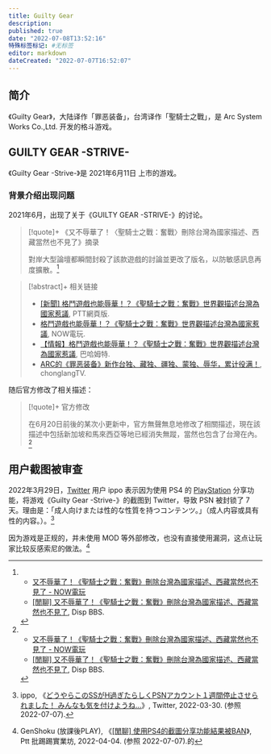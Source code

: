 ```yaml
---
title: Guilty Gear
description:
published: true
date: "2022-07-08T13:52:16"
特殊标签标记: #无标签
editor: markdown
dateCreated: "2022-07-07T16:52:07"
---
```


## 简介

《Guilty Gear》，大陆译作「罪恶装备」，台湾译作「聖騎士之戰」，是 Arc System Works Co.,Ltd. 开发的格斗游戏。

## GUILTY GEAR -STRIVE-

《Guilty Gear -Strive-》是 2021年6月11日 上市的游戏。

### 背景介绍出现问题

2021年6月，出现了关于《GUILTY GEAR -STRIVE-》的讨论。

> [!quote]+ 《又不辱華了！〈聖騎士之戰：奮戰〉刪除台灣為國家描述、西藏當然也不見了》摘录
>
> 對岸大型論壇都瞬間封殺了該款遊戲的討論並更改了版名，以防敏感訊息再度擴散。[^f_dege]

[^f_dege]:
    +   [又不辱華了！《聖騎士之戰：奮戰》刪除台灣為國家描述、西藏當然也不見了 - NOW電玩](https://archive.is/3JxfI "https://game.nownews.com/news/20210622/3297099/")
    +   [[閒聊] 又不辱華了！《聖騎士之戰：奮戰》刪除台灣為國家描述、西藏當然也不見了](https://web.archive.org/web/20210625075652/https://disp.cc/amp/21-dJBS), Disp BBS.

> [!abstract]+ 相关链接
>
> +   [[新聞] 格鬥遊戲也能辱華！？《聖騎士之戰：奮戰》世界觀描述台灣為國家惹議](https://web.archive.org/web/20210625071920if_/https://www.pttweb.cc/bbs/C_Chat/M.1623570416.A.3C1), PTT網頁版.
> +   [格鬥遊戲也能辱華！？《聖騎士之戰：奮戰》世界觀描述台灣為國家惹議](https://archive.is/mxT00 "https://game.nownews.com/news/20210613/3296563/"), NOW電玩.
> +   [【情報】格鬥遊戲也能辱華！？《聖騎士之戰：奮戰》世界觀描述台灣為國家惹議](https://web.archive.org/web/20210625073926/https://forum.gamer.com.tw/C.php?bsn=60076&snA=6396388), 巴哈姆特.
> +   [ARC的《罪恶装备》新作台独、藏独、疆独、蒙独、辱华，累计役满！](https://web.archive.org/web/20210618133151/https://old.reddit.com/r/chonglangTV/comments/nxmb5u/arc的罪恶装备新作台独藏独疆独蒙独辱华累计役满/), chonglangTV.

随后官方修改了相关描述：

> [!quote]+ 官方修改
>
> 在6月20日前後的某次小更新中，官方無聲無息地修改了相關描述，現在該描述中包括新加坡和馬來西亞等地已經消失無蹤，當然也包含了台灣在內。[^f_dege]

## 用户截图被审查

2022年3月29日，[Twitter](/website/Twitter.md) 用户 ippo 表示因为使用 PS4 的 [PlayStation](/company/Sony/playstation.md#psn) 分享功能，将游戏《Guilty Gear -Strive-》的截图到 Twitter，导致 PSN 被封锁了 7 天。理由是：「成人向けまたは性的な性質を持つコンテンツ。」（成人内容或具有性的内容。）。[^1509088559495774213]

[^1509088559495774213]: ippo, 《[どうやらこのSSがH過ぎたらしくPSNアカウント１週間停止させられました！ みんなも気を付けようね…](https://web.archive.org/web/20220403202818/https://twitter.com/ippoxbox360/status/1509088559495774213)》, Twitter, 2022-03-30. (参照 2022-07-07).

因为游戏是正规的，并未使用 MOD 等外部修改，也没有直接使用漏洞，这点让玩家比较反感索尼的做法。[^1649033319]

[^1649033319]: GenShoku (放課後PLAY), 《[[閒聊] 使用PS4的截圖分享功能結果被BAN](https://web.archive.org/web/20220404083101/https://www.ptt.cc/bbs/C_Chat/M.1649033319.A.006.html)》, Ptt 批踢踢實業坊, 2022-04-04. (参照 2022-07-07).的
